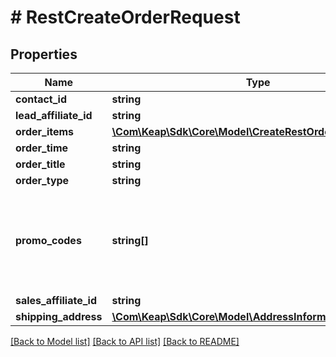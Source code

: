 # # RestCreateOrderRequest

## Properties

Name | Type | Description | Notes
------------ | ------------- | ------------- | -------------
**contact_id** | **string** |  |
**lead_affiliate_id** | **string** |  | [optional]
**order_items** | [**\Com\Keap\Sdk\Core\Model\CreateRestOrderItemRequest[]**](CreateRestOrderItemRequest.md) |  |
**order_time** | **string** |  |
**order_title** | **string** |  |
**order_type** | **string** |  |
**promo_codes** | **string[]** | Uses multiple strings as promo codes. The corresponding discount will be applied to the order. | [optional]
**sales_affiliate_id** | **string** |  | [optional]
**shipping_address** | [**\Com\Keap\Sdk\Core\Model\AddressInformation**](AddressInformation.md) |  | [optional]

[[Back to Model list]](../../README.md#models) [[Back to API list]](../../README.md#endpoints) [[Back to README]](../../README.md)
